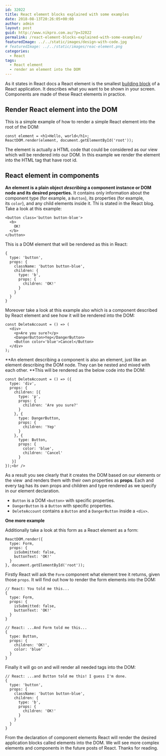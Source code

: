 ```yaml
---
id: 32022
title: React element blocks explained with some examples
date: 2018-08-13T20:26:05+00:00
author: admin
layout: post
guid: http://www.nikpro.com.au/?p=32022
permalink: /react-element-blocks-explained-with-some-examples/
featuredImage: ../../static/images/design-with-code.jpg
# featuredImage: ../../static/images/reac-element.png
categories:
  - React
tags:
  - React element
  - render an element into the DOM
---
```

 

As it states in React docs a React element is the smallest [building block](http://www.nikpro.com.au/react-component-building-blocks-simple-explanation-part-1/) of a React application. It describes what you want to be shown in your screen. Components are made of these React elements in practice.

## Render React element into the DOM

This is a simple example of how to render a simple React element into the root of the DOM:


```
const element = <h1>Hello, world</h1>;
ReactDOM.render(element, document.getElementById('root'));
```


The element is actually a HTML code that could be considered as our view which will be rendered into our DOM. In this example we render the element into the HTML tag that have root id.

## React element in components

**An element is a plain object _describing_ a component instance or DOM node and its desired properties.** It contains only information about the component type (for example, a `Button`), its properties (for example, its `color`), and any child elements inside it. Thi is stated in the React blog. Take a look at this example:


```
<button class='button button-blue'>
  <b>
    OK!
  </b>
</button>
```


This is a DOM element that will be rendered as this in React:


```
{
  type: 'button',
  props: {
    className: 'button button-blue',
    children: {
      type: 'b',
      props: {
        children: 'OK!'
      }
    }
  }
}
```


Moreover take a look at this example also which is a component described by React element and see how it will be rendered into the DOM:


```
const DeleteAccount = () => (
  <div>
    <p>Are you sure?</p>
    <DangerButton>Yep</DangerButton>
    <Button color='blue'>Cancel</Button>
  </div>
);
```


**An element describing a component is also an element, just like an element describing the DOM node. They can be nested and mixed with each other. **This will be rendered as the below code into the DOM:


```
const DeleteAccount = () => ({
  type: 'div',
  props: {
    children: [{
      type: 'p',
      props: {
        children: 'Are you sure?'
      }
    }, {
      type: DangerButton,
      props: {
        children: 'Yep'
      }
    }, {
      type: Button,
      props: {
        color: 'blue',
        children: 'Cancel'
      }
   }]
});<br />
```


As a result you see clearly that it creates the DOM based on our elements or the view  and renders them with their own properties as **props**. Each and every tag has its own props and children and type rendered as we specify in our element declaration.

  * `Button` is a DOM `<button>` with specific properties.
  * `DangerButton` is a `Button` with specific properties.
  * `DeleteAccount` contains a `Button` and a `DangerButton` inside a `<div>`.

**One more example**

Additionally take a look at this form as a React element as a form:


```
ReactDOM.render({
  type: Form,
  props: {
    isSubmitted: false,
    buttonText: 'OK!'
  }
}, document.getElementById('root'));
```


Firstly React will ask the `Form` component what element tree it returns, given those `props`. It will find out how to render the form elements into the DOM:


```
// React: You told me this...
{
  type: Form,
  props: {
    isSubmitted: false,
    buttonText: 'OK!'
  }
}

// React: ...And Form told me this...
{
  type: Button,
  props: {
    children: 'OK!',
    color: 'blue'
  }
}
```


Finally it will go on and will render all needed tags into the DOM:


```
// React: ...and Button told me this! I guess I'm done.
{
  type: 'button',
  props: {
    className: 'button button-blue',
    children: {
      type: 'b',
      props: {
        children: 'OK!'
      }
    }
  }
}
```


From the declaration of component elements React will render the desired application blocks called elements into the DOM. We will see more complex elements and components in the future posts of React. Thanks for reading.